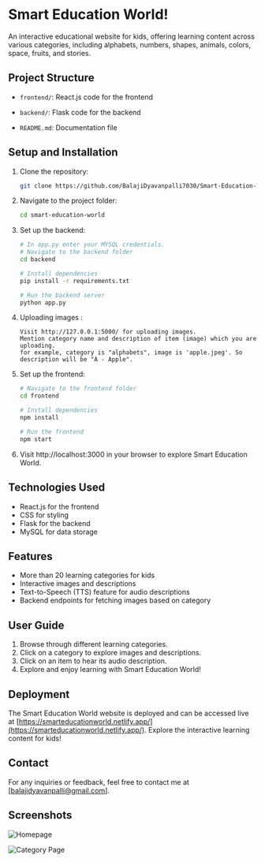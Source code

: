 # Smart Education World!

An interactive educational website for kids, offering learning content across various categories, including alphabets, numbers, shapes, animals, colors, space, fruits, and stories.

## Project Structure

- `frontend/`: React.js code for the frontend

- `backend/`: Flask code for the backend

- `README.md`: Documentation file

## Setup and Installation

1. Clone the repository:

   ```bash
   git clone https://github.com/BalajiDyavanpalli7030/Smart-Education-World.git

2. Navigate to the project folder:

   ```bash
   cd smart-education-world

3. Set up the backend:

   ```bash
   # In app.py enter your MYSQL credentials.
   # Navigate to the backend folder
   cd backend

   # Install dependencies
   pip install -r requirements.txt

   # Run the backend server
   python app.py
   
4. Uploading images :
   ```
   Visit http://127.0.0.1:5000/ for uploading images.
   Mention category name and description of item (image) which you are uploading.
   for example, category is "alphabets", image is 'apple.jpeg'. So description will be "A - Apple".

5. Set up the frontend:

   ```bash
   # Navigate to the frontend folder
   cd frontend

   # Install dependencies
   npm install

   # Run the frontend
   npm start
   
6. Visit http://localhost:3000 in your browser to explore Smart Education World.


## Technologies Used

- React.js for the frontend
- CSS for styling
- Flask for the backend
- MySQL for data storage

## Features

- More than 20 learning categories for kids
- Interactive images and descriptions
- Text-to-Speech (TTS) feature for audio descriptions
- Backend endpoints for fetching images based on category

## User Guide

1. Browse through different learning categories.
2. Click on a category to explore images and descriptions.
3. Click on an item to hear its audio description.
4. Explore and enjoy learning with Smart Education World!

## Deployment

The Smart Education World website is deployed and can be accessed live at [https://smarteducationworld.netlify.app/](https://smarteducationworld.netlify.app/). Explore the interactive learning content for kids!


## Contact

For any inquiries or feedback, feel free to contact me at [balajidyavanpalli@gmail.com].

## Screenshots

![Homepage](https://drive.google.com/uc?id=1Ft-S7DOcc-SmZERdva7HryV55hAkusUM)


![Category Page](https://drive.google.com/uc?id=1Uiz9iGFXyyMCAHZ1Hdv_gyglVizq29t3)






